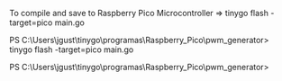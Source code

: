 

To compile and save to Raspberry Pico Microcontroller => tinygo flash -target=pico main.go

PS C:\Users\jgust\tinygo\programas\Raspberry_Pico\pwm_generator> tinygo flash -target=pico main.go

PS C:\Users\jgust\tinygo\programas\Raspberry_Pico\pwm_generator> 
